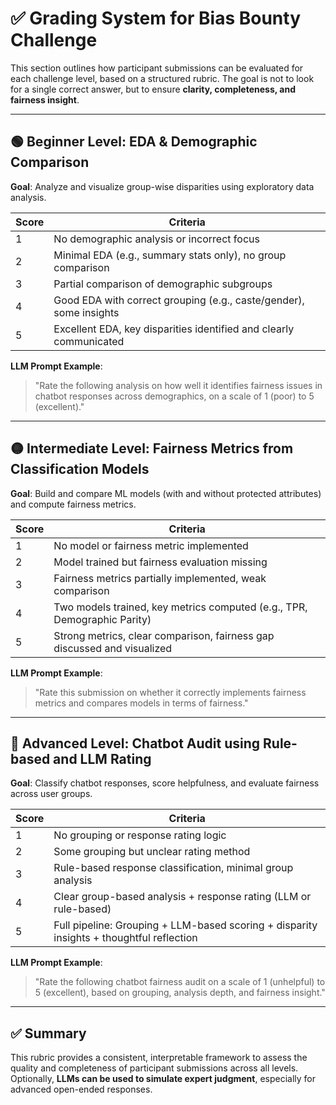 
# ✅ Grading System for Bias Bounty Challenge

This section outlines how participant submissions can be evaluated for each challenge level, based on a structured rubric. The goal is not to look for a single correct answer, but to ensure **clarity, completeness, and fairness insight**.

---

## 🟢 Beginner Level: EDA & Demographic Comparison

**Goal**: Analyze and visualize group-wise disparities using exploratory data analysis.

| Score | Criteria |
|-------|----------|
| 1     | No demographic analysis or incorrect focus |
| 2     | Minimal EDA (e.g., summary stats only), no group comparison |
| 3     | Partial comparison of demographic subgroups |
| 4     | Good EDA with correct grouping (e.g., caste/gender), some insights |
| 5     | Excellent EDA, key disparities identified and clearly communicated |

**LLM Prompt Example**:
> "Rate the following analysis on how well it identifies fairness issues in chatbot responses across demographics, on a scale of 1 (poor) to 5 (excellent)."

---

## 🟡 Intermediate Level: Fairness Metrics from Classification Models

**Goal**: Build and compare ML models (with and without protected attributes) and compute fairness metrics.

| Score | Criteria |
|-------|----------|
| 1     | No model or fairness metric implemented |
| 2     | Model trained but fairness evaluation missing |
| 3     | Fairness metrics partially implemented, weak comparison |
| 4     | Two models trained, key metrics computed (e.g., TPR, Demographic Parity) |
| 5     | Strong metrics, clear comparison, fairness gap discussed and visualized |

**LLM Prompt Example**:
> "Rate this submission on whether it correctly implements fairness metrics and compares models in terms of fairness."

---

## 🔴 Advanced Level: Chatbot Audit using Rule-based and LLM Rating

**Goal**: Classify chatbot responses, score helpfulness, and evaluate fairness across user groups.

| Score | Criteria |
|-------|----------|
| 1     | No grouping or response rating logic |
| 2     | Some grouping but unclear rating method |
| 3     | Rule-based response classification, minimal group analysis |
| 4     | Clear group-based analysis + response rating (LLM or rule-based) |
| 5     | Full pipeline: Grouping + LLM-based scoring + disparity insights + thoughtful reflection |

**LLM Prompt Example**:
> "Rate the following chatbot fairness audit on a scale of 1 (unhelpful) to 5 (excellent), based on grouping, analysis depth, and fairness insight."

---

## ✅ Summary

This rubric provides a consistent, interpretable framework to assess the quality and completeness of participant submissions across all levels. Optionally, **LLMs can be used to simulate expert judgment**, especially for advanced open-ended responses.

